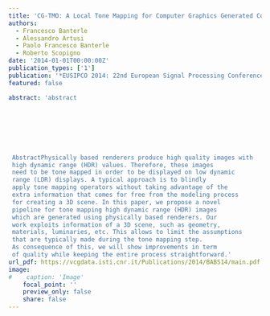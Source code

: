 ```yaml
---
title: 'CG-TMO: A Local Tone Mapping for Computer Graphics Generated Content'
authors:
  - Francesco Banterle
  - Alessandro Artusi
  - Paolo Francesco Banterle
  - Roberto Scopigno
date: '2014-01-01T00:00:00Z'
publication_types: ['1']
publication: '*EUSIPCO 2014: 22nd European Signal Processing Conference*'
featured: false

abstract: 'abstract
 	
 	
 	
 
 
 
 
 AbstractPhysically based renderers produce high quality images with
 high dynamic range (HDR) values. Therefore, these images
 need to be tone mapped in order to be displayed on low dynamic
 range (LDR) displays. A typical approach is to blindly
 apply tone mapping operators without taking advantage of the
 extra information that comes for free from the modeling process
 for creating a 3D scene. In this paper, we propose a novel
 pipeline for tone mapping high dynamic range (HDR) images
 which are generated using physically based renderers. Our
 work exploits information of a 3D scene, such as geometry,
 materials, luminaries, etc. This allows to limit the assumptions
 that are typically made during the tone mapping step.
 As consequence of this, we will show improvements in term
 of quality while keeping the entire process straightforward.'
url_pdf: https://vcgdata.isti.cnr.it/Publications/2014/BABS14/main.pdf
image:
#    caption: 'Image'
    focal_point: ''
    preview_only: false
    share: false
---
```

